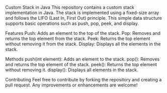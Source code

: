 Custom Stack in Java
This repository contains a custom stack implementation in Java. The stack is implemented using a fixed-size array and follows the LIFO (Last In, First Out) principle. This simple data structure supports basic operations such as push, pop, peek, and display.

Features
Push: Adds an element to the top of the stack.
Pop: Removes and returns the top element from the stack.
Peek: Returns the top element without removing it from the stack.
Display: Displays all the elements in the stack.

Methods
push(int element): Adds an element to the stack.
pop(): Removes and returns the top element of the stack.
peek(): Returns the top element without removing it.
display(): Displays all elements in the stack.

Contributing
Feel free to contribute by forking the repository and creating a pull request. Any improvements or enhancements are welcome!
